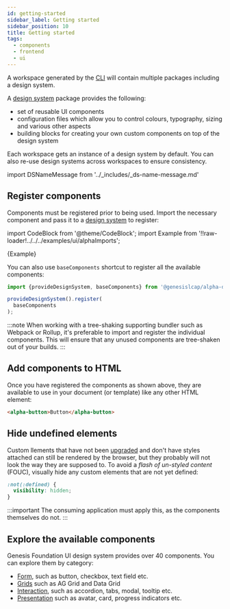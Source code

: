 ```yaml
---
id: getting-started
sidebar_label: Getting started
sidebar_position: 10
title: Getting started
tags:
  - components
  - frontend
  - ui
---
```


A workspace generated by the [CLI](/web-ui-reference/cli/) will contain multiple packages including a design system.

A [design system](/web-ui-reference/design-systems/intro/) package provides the following:

* set of reusable UI components
* configuration files which allow you to control colours, typography, sizing and various other aspects
* building blocks for creating your own custom components on top of the design system

Each workspace gets an instance of a design system by default. You can also re-use design systems across workspaces to ensure consistency.

import DSNameMessage from '../_includes/_ds-name-message.md'

<DSNameMessage />

## Register components

Components must be registered prior to being used. Import the necessary component and pass it to a [design system](/web-ui-reference/design-systems/intro/) to register:

import CodeBlock from '@theme/CodeBlock';
import Example from '!!raw-loader!../../../examples/ui/alphaImports';

<CodeBlock className="language-ts">{Example}</CodeBlock>

You can also use `baseComponents` shortcut to register all the available components:


```ts
import {provideDesignSystem, baseComponents} from '@genesislcap/alpha-design-system';

provideDesignSystem().register(
  baseComponents
);
```

:::note
When working with a tree-shaking supporting bundler such as Webpack or Rollup, it's preferable to import and register the individual components. This will ensure that any unused components are tree-shaken out of your builds.
:::

## Add components to HTML

Once you have registered the components as shown above, they are available to use in your document (or template) like any other HTML element:

```html live
<alpha-button>Button</alpha-button>
```

## Hide undefined elements

Custom llements that have not been [upgraded](https://developers.google.com/web/fundamentals/web-components/customelements#upgrades) and don't have styles attached can still be rendered by the browser,  but they probably will not look the way they are supposed to. To avoid a *flash of un-styled content* (FOUC), visually hide any custom elements that are not yet defined:

```css
:not(:defined) {
  visibility: hidden;
}
```

:::important
The consuming application must apply this, as the components themselves do not.
:::


## Explore the available components

Genesis Foundation UI design system provides over 40 components. You can explore them by category:

* [Form](/web-ui-reference/components/form/button/), such as button, checkbox, text field etc.
* [Grids](/web-ui-reference/components/grids/ag-grid/ag-grid-intro) such as AG Grid and Data Grid
* [Interaction](/web-ui-reference/components/interaction/accordion/), such as accordion, tabs, modal, tooltip etc.
* [Presentation](/web-ui-reference/components/presentation/avatar) such as avatar, card, progress indicators etc.